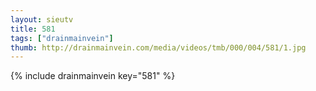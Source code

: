 ```yaml
--- 
layout: sieutv
title: 581
tags: ["drainmainvein"]
thumb: http://drainmainvein.com/media/videos/tmb/000/004/581/1.jpg
---
```

{% include drainmainvein key="581" %} 
